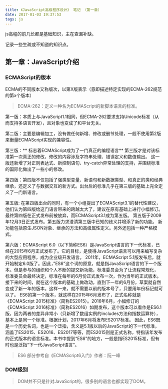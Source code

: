 ```yaml
---
title: 《JavaScript高级程序设计》 笔记 （第一章）
date: 2017-01-03 19:37:53
tags: js
---
```


js高程的前几长都是基础知识，主在查漏补缺。

记录一些生疏或不知道的知识点。

## 第一章：JavaScript介绍

### ECMAScript的版本

ECMA的不同版本又称版次，以第X版表示（意即描述特定实现的ECMA-262规范的第x个版本）

>ECMA-262：定义一种名为ECMAScript的新脚本语言的标准。

第一版：本质上与JavaScript1.1相同，但ECMA-262要求支持Unicode标准（从而支持多语言开发），且对象也变成了和平台无关。

第二版：主要是编辑加工，没有做任何新增、修改或删节处理，一般不使用第2版来衡量ECMAScript实现的兼容性。

第三版：** 标志着ECMAScript成为了一门真正的编程语言**  第三版才是对该标准第一次真正的修改，修改的内容涉及字符串处理、错误定义和数值输出。
        这一版还新增了对正则表达式、新控制语句、try-catch异常处理的支持，并围绕标准的国际化做出了一些小的修改。

第四版：第四版不仅包括了强类型变量、新语句和新数据类型、和真正的类和经典继承，还定义了与数据交互的新方式。出台后的标准几乎在第三版的基础上完全定义了一门新语言。

第五版: 在第四版出台的同时，有一个小组提出了ECMAScript3.1的替代性建议，他们认为第四版给这门语言带来的跨越太大了，建议在原有基础上进行小幅修订。
        最终第四版在正式发布前被放弃，而ECMAScript3.1成为第五版。
        第五版于2009年12月3日正式发布。第五版力求澄清第三版中已知的歧义并增添了新的功能。
        新功能包括原生JSON对象、继承的方法和高级属性定义。另外还包括一种严格模式。

第六版：ECMAScript 6.0（以下简称ES6）是JavaScript语言的下一代标准，已经在2015年6月正式发布了。它的目标，是使得JavaScript语言可以用来编写复杂的大型应用程序，成为企业级开发语言。
       2011年，ECMAScript 5.1版发布后，就开始制定6.0版了。因此，”ES6”这个词的原意，就是指JavaScript语言的下一个版本。但是参与的组织和个人不断的提交新功能，标准委员会为了让流程常规化，
       标准委员会最终决定，标准在每年的6月份正式发布一次，作为当年的正式版本。接下来的时间，就在这个版本的基础上做改动，直到下一年的6月份，草案就自然变成了新一年的版本。这样一来，就不需要以前的版本号了，只要用年份标记就可以了。
       ES6的第一个版本，就这样在2015年6月发布了，正式名称就是《ECMAScript 2015标准》（简称ES2015）。2016年6月，小幅修订的《ECMAScript 2016标准》（简称ES2016）如期发布，这个版本可以看作是ES6.1版，因为两者的差异非常小（只新增了数组实例的includes方法和指数运算符），基本上是同一个标准。根据计划，2017年6月将发布ES2017标准。
       因此，ES6既是一个历史名词，也是一个泛指，含义是5.1版以后的JavaScript的下一代标准，涵盖了ES2015、ES2016、ES2017等等，而ES2015则是正式名称，特指该年发布的正式版本的语言标准。本书中提到“ES6”的地方，一般是指ES2015标准，但有时也是泛指“下一代JavaScript语言”。

> ES6 部分参考自《ECMAScript6入门》作者：阮一峰

### DOM级别

>DOM并不只是针对JavaScript的，很多别的语言也都实现了DOM。



